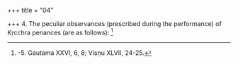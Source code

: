 +++
title = "04"

+++
4. The peculiar observances (prescribed during the performance) of Kṛcchra penances (are as follows): [^3] 


[^3]:  -5. Gautama XXVI, 6, 8; Viṣṇu XLVII, 24-25.
